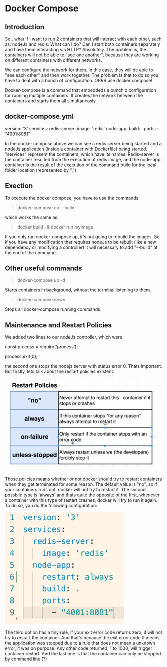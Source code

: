 # Docker Compose

## Introduction

So.. what if I want to run 2 containers that will interact with each other, such as: nodeJs and redis. What can I do? Can I start both containers separately and have them interacting via HTTP? Absolutely. The problem is, the containers will not be able to "see one another", because they are working on different containers with different networks.

We can configure the network for them. In this case, they will be able to "see each other" and then work together. The problem is that to do so you have to deal with a bunch of configuration. ORRR use docker compose!

Docker-compose is a command that embeddeds a bunch o  configuration for running multiple containers. It creates the network between the containers and starts them all simultaneosly.

## docker-compose.yml

version: '3'
services:
  redis-server:
    image: 'redis'
  node-app:
    build: .
    ports:
      - "4001:8081" 

In the docker compose above we can see a redis server being started and a nodeJs application (inside a container with Dockerfile) being started. "services" represent the containers, which have its names. Redis-server is the container resulted from the execution of redis image, and the node-app container is the result of the execution of the command build for the local folder location (represented by ".")

## Exection

To execute the docker compose, you have to use the commands

> docker-compose up --build

which works the same as

> docker build . & docker run myimage

If you only run docker-compose up, it's not going to rebuild the images. So if you have any modification that requires nodeJs to be rebuilt (like a new dependency or modifying a controller) it will necessary to add "--build" at the end of the command. 

## Other useful commands

> docker-compose up -d

Starts containers in background, without the terminal listening to them.

> docker-compose down

Stops all docker-compose running commands

## Maintenance and Restart Policies

We added two lines to our nodeJs controller, which were

const process = require('process');

process.exit(0);

the second one stops the nodejs server with status error 0. Thats important. But firstly, lets talk about the restart policies existent:

![System and container port](images/restart-policies.png)

Those policies means whether or not docker should try to restart containers when they get terminated for some reason. The default value is "no", so if your containers runs out, docker will not try to restart it. The second possbile type is 'always' and thats quite the opposite of the first, whenever a container with this type of restart crashes, docker will try to run it again. To do so, you do the following configuration:

![System and container port](images/docker-compose-file-restart.png)

The third option has a tiny rule, if your exit error code returns zero, it will not try to restart the container. And that's because the exit error code 0 means the application was stopped due to a rule that does not mean a unknown error, it was on purpose. Any other code returned, 1 to 1000, will trigger container restart. And the last one is that the container can only be stopped by command line (?)

